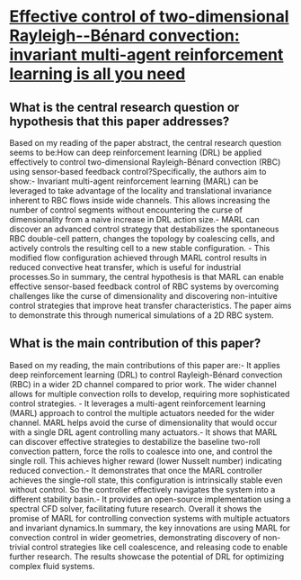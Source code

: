 # [Effective control of two-dimensional Rayleigh--Bénard convection:   invariant multi-agent reinforcement learning is all you need](https://arxiv.org/abs/2304.02370)

## What is the central research question or hypothesis that this paper addresses?

Based on my reading of the paper abstract, the central research question seems to be:How can deep reinforcement learning (DRL) be applied effectively to control two-dimensional Rayleigh-Bénard convection (RBC) using sensor-based feedback control?Specifically, the authors aim to show:- Invariant multi-agent reinforcement learning (MARL) can be leveraged to take advantage of the locality and translational invariance inherent to RBC flows inside wide channels. This allows increasing the number of control segments without encountering the curse of dimensionality from a naive increase in DRL action size.- MARL can discover an advanced control strategy that destabilizes the spontaneous RBC double-cell pattern, changes the topology by coalescing cells, and actively controls the resulting cell to a new stable configuration. - This modified flow configuration achieved through MARL control results in reduced convective heat transfer, which is useful for industrial processes.So in summary, the central hypothesis is that MARL can enable effective sensor-based feedback control of RBC systems by overcoming challenges like the curse of dimensionality and discovering non-intuitive control strategies that improve heat transfer characteristics. The paper aims to demonstrate this through numerical simulations of a 2D RBC system.


## What is the main contribution of this paper?

Based on my reading, the main contributions of this paper are:- It applies deep reinforcement learning (DRL) to control Rayleigh-Bénard convection (RBC) in a wider 2D channel compared to prior work. The wider channel allows for multiple convection rolls to develop, requiring more sophisticated control strategies. - It leverages a multi-agent reinforcement learning (MARL) approach to control the multiple actuators needed for the wider channel. MARL helps avoid the curse of dimensionality that would occur with a single DRL agent controlling many actuators.- It shows that MARL can discover effective strategies to destabilize the baseline two-roll convection pattern, force the rolls to coalesce into one, and control the single roll. This achieves higher reward (lower Nusselt number) indicating reduced convection.- It demonstrates that once the MARL controller achieves the single-roll state, this configuration is intrinsically stable even without control. So the controller effectively navigates the system into a different stability basin.- It provides an open-source implementation using a spectral CFD solver, facilitating future research. Overall it shows the promise of MARL for controlling convection systems with multiple actuators and invariant dynamics.In summary, the key innovations are using MARL for convection control in wider geometries, demonstrating discovery of non-trivial control strategies like cell coalescence, and releasing code to enable further research. The results showcase the potential of DRL for optimizing complex fluid systems.
